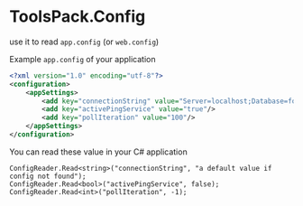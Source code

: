 # ToolsPack.Config

use it to read `app.config` (or `web.config`)

Example `app.config` of your application

```xml
<?xml version="1.0" encoding="utf-8"?>
<configuration>
	<appSettings>
		<add key="connectionString" value="Server=localhost;Database=foo"/>
		<add key="activePingService" value="true"/>
		<add key="pollIteration" value="100"/>
	</appSettings>
</configuration>
```

You can read these value in your C# application

```CSharp
ConfigReader.Read<string>("connectionString", "a default value if config not found");
ConfigReader.Read<bool>("activePingService", false);
ConfigReader.Read<int>("pollIteration", -1);
```
